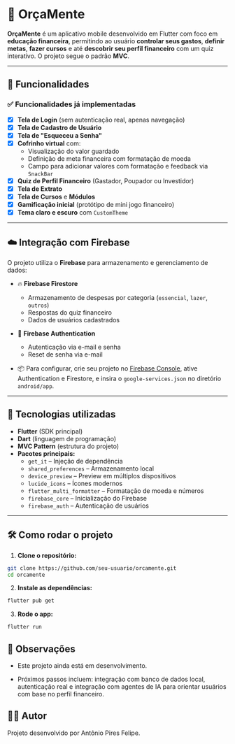 ﻿# 💸 OrçaMente

**OrçaMente** é um aplicativo mobile desenvolvido em Flutter com foco em **educação financeira**, permitindo ao usuário **controlar seus gastos**, **definir metas**, **fazer cursos** e até **descobrir seu perfil financeiro** com um quiz interativo. O projeto segue o padrão **MVC**.

---
## 📱 Funcionalidades

### ✅ Funcionalidades já implementadas

- [x] **Tela de Login** (sem autenticação real, apenas navegação)
- [x] **Tela de Cadastro de Usuário**
- [x] **Tela de "Esqueceu a Senha"**
- [x] **Cofrinho virtual** com:
  - Visualização do valor guardado
  - Definição de meta financeira com formatação de moeda
  - Campo para adicionar valores com formatação e feedback via `SnackBar`
- [x] **Quiz de Perfil Financeiro** (Gastador, Poupador ou Investidor)
- [x] **Tela de Extrato**
- [x] **Tela de Cursos** e **Módulos**
- [x] **Gamificação inicial** (protótipo de mini jogo financeiro)
- [x] **Tema claro e escuro** com `CustomTheme`

---

## ☁️ Integração com Firebase

O projeto utiliza o **Firebase** para armazenamento e gerenciamento de dados:

- 🔥 **Firebase Firestore**
  - Armazenamento de despesas por categoria (`essencial`, `lazer`, `outros`)
  - Respostas do quiz financeiro
  - Dados de usuários cadastrados

- 🔐 **Firebase Authentication**
  - Autenticação via e-mail e senha
  - Reset de senha via e-mail

- 📦 Para configurar, crie seu projeto no [Firebase Console](https://console.firebase.google.com), ative Authentication e Firestore, e insira o `google-services.json` no diretório `android/app`.

---

## 🎯 Tecnologias utilizadas

- **Flutter** (SDK principal)
- **Dart** (linguagem de programação)
- **MVC Pattern** (estrutura do projeto)
- **Pacotes principais:**
  - `get_it` – Injeção de dependência
  - `shared_preferences` – Armazenamento local
  - `device_preview` – Preview em múltiplos dispositivos
  - `lucide_icons` – Ícones modernos
  - `flutter_multi_formatter` – Formatação de moeda e números
  - `firebase_core` – Inicialização do Firebase
  - `firebase_auth` – Autenticação de usuários

---

## 🛠️ Como rodar o projeto


1. **Clone o repositório:**

```bash
git clone https://github.com/seu-usuario/orcamente.git
cd orcamente

```

2. **Instale as dependências:**

```bash
flutter pub get
```
3. **Rode o app:**

```bash
flutter run
```
## 📌 Observações

- Este projeto ainda está em desenvolvimento.

- Próximos passos incluem: integração com banco de dados local, autenticação real e integração com agentes de IA para orientar usuários com base no perfil financeiro.

## 👩‍💻 Autor

Projeto desenvolvido por Antônio Pires Felipe.
